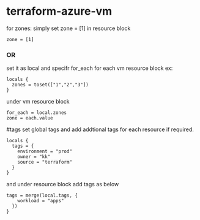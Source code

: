 # terraform-azure-vm

for zones:
simply set zone = [1] in resource block 
```
zone = [1]
```
### OR
set it as local and specifr for_each for each vm resource block 
ex: 
```
locals {
  zones = toset(["1","2","3"])
}
```
under vm resource block 
```
for_each = local.zones
zone = each.value
```

#tags
set global tags and add addtional tags for each resource if required. 

```
locals {
  tags = {
    environment = "prod"
    owner = "kk"
    source = "terraform"
  }
}
```
and under resource block add tags as below 

```
tags = merge(local.tags, {
    workload = "apps"
  })
}
```
